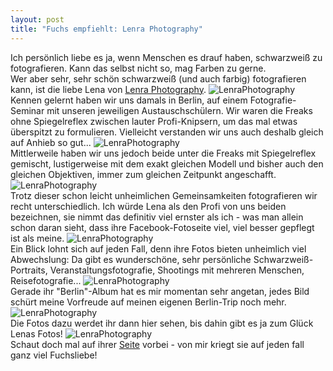 ```yaml
---
layout: post
title: "Fuchs empfiehlt: Lenra Photography"
---
```


Ich persönlich liebe es ja, wenn Menschen es drauf haben, schwarzweiß zu fotografieren. Kann das selbst nicht so, mag Farben zu gerne.  
Wer aber sehr, sehr schön schwarzweiß (und auch farbig) fotografieren kann, ist die liebe Lena von [Lenra Photography](www.facebook.com/LenraPhotography). 
![LenraPhotography](http://farm3.staticflickr.com/2836/11995565203_93f9ba3b84_c.jpg) 
Kennen gelernt haben wir uns damals in Berlin, auf einem Fotografie-Seminar mit unseren jeweiligen Austauschschülern. Wir waren die Freaks ohne Spiegelreflex zwischen lauter Profi-Knipsern, um das mal etwas überspitzt zu formulieren. Vielleicht verstanden wir uns auch deshalb gleich auf Anhieb so gut... 
![LenraPhotography](http://farm4.staticflickr.com/3698/11995999906_51dafe9201_b.jpg)  
Mittlerweile haben wir uns jedoch beide unter die Freaks mit Spiegelreflex gemischt, lustigerweise mit dem exakt gleichen Modell und bisher auch den gleichen Objektiven, immer zum gleichen Zeitpunkt angeschafft. 
![LenraPhotography](http://farm6.staticflickr.com/5480/11995197175_36ec1bee30_b.jpg)  
Trotz dieser schon leicht unheimlichen Gemeinsamkeiten fotografieren wir recht unterschiedlich. Ich würde Lena als den Profi von uns beiden bezeichnen, sie nimmt das definitiv viel ernster als ich - was man allein schon daran sieht, dass ihre Facebook-Fotoseite viel, viel besser gepflegt ist als meine. 
![LenraPhotography](http://farm4.staticflickr.com/3812/11995197625_f52a598353_b.jpg)  
Ein Blick lohnt sich auf jeden Fall, denn ihre Fotos bieten unheimlich viel Abwechslung: Da gibt es wunderschöne, sehr persönliche Schwarzweiß-Portraits, Veranstaltungsfotografie, Shootings mit mehreren Menschen, Reisefotografie... 
![LenraPhotography](http://farm6.staticflickr.com/5488/11995999526_f509cc6a9b_b.jpg)  
Gerade ihr "Berlin"-Album hat es mir momentan sehr angetan, jedes Bild schürt meine Vorfreude auf meinen eigenen Berlin-Trip noch mehr. 
![LenraPhotography](http://farm6.staticflickr.com/5475/11995487193_394b9aea48_c.jpg)  
Die Fotos dazu werdet ihr dann hier sehen, bis dahin gibt es ja zum Glück Lenas Fotos!
![LenraPhotography](http://farm8.staticflickr.com/7454/11995197315_f2759d0e96_b.jpg)  
Schaut doch mal auf ihrer [Seite](https://www.facebook.com/LenraPhotography) vorbei - von mir kriegt sie auf jeden fall ganz viel Fuchsliebe!
